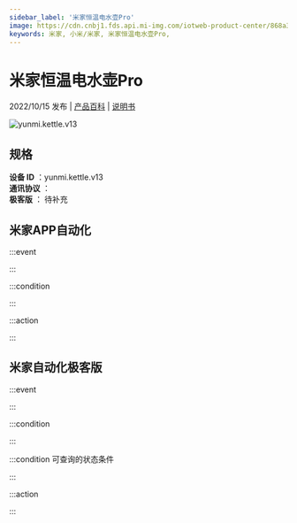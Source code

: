 ```yaml
---
sidebar_label: '米家恒温电水壶Pro'
image: https://cdn.cnbj1.fds.api.mi-img.com/iotweb-product-center/868a36f55234b2b899b8dedb6011d085_1653545661473.png?GalaxyAccessKeyId=AKVGLQWBOVIRQ3XLEW&Expires=9223372036854775807&Signature=E456BWZ/7sZYdCoZV4JM5aB/KRQ=
keywords: 米家, 小米/米家, 米家恒温电水壶Pro, 
---
```

# 米家恒温电水壶Pro

2022/10/15 发布 | [产品百科](https://home.mi.com/webapp/content/baike/product/index.html?model=yunmi.kettle.v13/) | [说明书](https://home.mi.com/views/introduction.html?model=yunmi.kettle.v13&region=cn)

![yunmi.kettle.v13](https://cdn.cnbj1.fds.api.mi-img.com/iotweb-product-center/868a36f55234b2b899b8dedb6011d085_1653545661473.png?GalaxyAccessKeyId=AKVGLQWBOVIRQ3XLEW&Expires=9223372036854775807&Signature=E456BWZ/7sZYdCoZV4JM5aB/KRQ=)

## 规格  
> 
**设备 ID** ：yunmi.kettle.v13  
**通讯协议** ：  
**极客版**  ： 待补充 


## 米家APP自动化  

:::event  

:::

:::condition  

:::

:::action   

:::

## 米家自动化极客版  

:::event  

:::

:::condition  

:::

:::condition 可查询的状态条件  

:::

:::action  

:::

        
